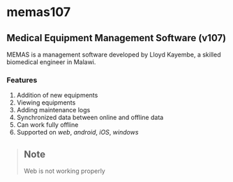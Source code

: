 # memas107
## Medical Equipment Management Software (v107)

MEMAS is a management software developed by Lloyd Kayembe, a skilled biomedical engineer in Malawi. 

### Features 

1. Addition of new equipments
2. Viewing equipments
3. Adding maintenance logs 
4. Synchronized data between online and offline data
5. Can work fully offline
6. Supported on *web*, *android*, *iOS*, *windows*

> ## Note 
> Web is not working properly 
